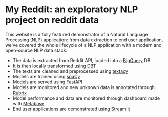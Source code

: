 
# My Reddit: an exploratory NLP project on reddit data

This website is a fully featured demonstrator of a Natural Language Processing (NLP) application:
from data extraction to end user application, we've covered the whole lifecycle of a NLP application with a modern and open-source NLP data stack.

- The data is extracted from Reddit API, loaded into a [BigQuery](https://cloud.google.com/bigquery) DB.
- It is then locally transformed using [DBT](https://www.getdbt.com/)
- The texts are cleaned and preprocessed using [textacy](https://github.com/chartbeat-labs/textacy)
- Models are trained using [spaCy](https://spacy.io)
- Models are served using [FastAPI](https://fastapi.tiangolo.com/)
- Models are monitored and new unknown data is annotated through [Rubrix](https://www.rubrix.ml/)
- Model performance and data are monitored through dashboard made with [Metabase](https://www.metabase.com/)
- End user applications are demonstrated using [Streamlit](https://streamlit.io)
